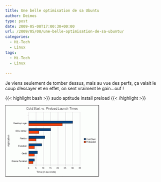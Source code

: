 ```yaml
---
title: Une belle optimisation de sa Ubuntu
author: Deimos
type: post
date: 2009-05-08T17:00:30+00:00
url: /2009/05/08/une-belle-optimisation-de-sa-ubuntu/
categories:
  - Hi-Tech
  - Linux
tags:
  - Hi-Tech
  - Linux

---
```


Je viens seulement de tomber dessus, mais au vue des perfs, ça valait le coup d’essayer et en effet, on sent vraiment le gain…ouf !

{{< highlight bash >}}
sudo aptitude install preload
{{< /highlight >}}

![graph-300x230](/images/graph-300x230.png)
